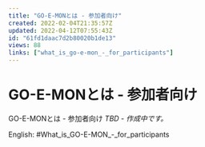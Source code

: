 ```yaml
---
title: "GO-E-MONとは - 参加者向け"
created: 2022-02-04T21:35:57Z
updated: 2022-04-12T07:55:43Z
id: "61fd1daac7d2b80020b1de13"
views: 88
links: ["what_is_go-e-mon_-_for_participants"]
---
```


# GO-E-MONとは - 参加者向け

GO-E-MONとは - 参加者向け
*TBD - 作成中です。*

English: #What_is_GO-E-MON_-_for_participants
